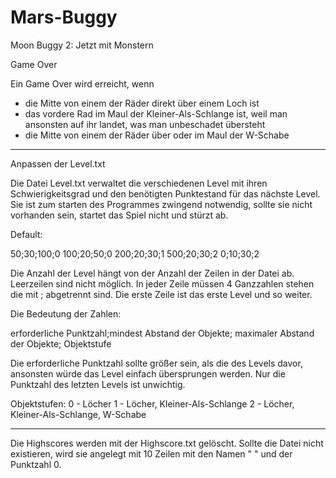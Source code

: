 Mars-Buggy
==========

Moon Buggy 2: Jetzt mit Monstern


Game Over

Ein Game Over wird erreicht, wenn
- die Mitte von einem der Räder direkt über einem Loch ist
- das vordere Rad im Maul der Kleiner-Als-Schlange ist, weil man ansonsten auf ihr landet, was man unbeschadet übersteht
- die Mitte von einem der Räder über oder im Maul der W-Schabe

-------------------------------------------------------------------------------------------------------------

Anpassen der Level.txt

Die Datei Level.txt verwaltet die verschiedenen Level mit ihren Schwierigkeitsgrad und den benötigten Punktestand für das nächste Level. Sie ist zum starten des Programmes zwingend notwendig, sollte sie nicht vorhanden sein, startet das Spiel nicht und stürzt ab.

Default:

50;30;100;0
100;20;50;0
200;20;30;1
500;20;30;2
0;10;30;2

Die Anzahl der Level hängt von der Anzahl der Zeilen in der Datei ab. Leerzeilen sind nicht möglich. In jeder Zeile müssen 4 Ganzzahlen stehen die mit ; abgetrennt sind. Die erste Zeile ist das erste Level und so weiter.

Die Bedeutung der Zahlen:

erforderliche Punktzahl;mindest Abstand der Objekte; maximaler Abstand der Objekte; Objektstufe

Die erforderliche Punktzahl sollte größer sein, als die des Levels davor, ansonsten würde das Level einfach übersprungen werden. Nur die Punktzahl des letzten Levels ist unwichtig.

Objektstufen:
0 - Löcher
1 - Löcher, Kleiner-Als-Schlange
2 - Löcher, Kleiner-Als-Schlange, W-Schabe

------------------------------------------------------------------------------------------------------------

Die Highscores
werden mit der Highscore.txt gelöscht. Sollte die Datei nicht existieren, wird sie angelegt mit 10 Zeilen mit den Namen " " und der Punktzahl 0.
